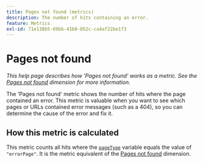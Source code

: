 ```yaml
---
title: Pages not found (metrics)
description: The number of hits containing an error.
feature: Metrics
exl-id: 71e138b5-69bb-41b0-852c-ca4af22be1f3
---
```

# Pages not found

*This help page describes how 'Pages not found' works as a metric. See the [Pages not found](../dimensions/pages-not-found.md) dimension for more information.*

The 'Pages not found' metric shows the number of hits where the page contained an error. This metric is valuable when you want to see which pages or URLs contained error messages (such as a 404), so you can determine the cause of the error and fix it.

## How this metric is calculated

This metric counts all hits where the [`pageType`](/help/implement/vars/page-vars/pagetype.md) variable equals the value of `"errorPage"`. It is the metric equivalent of the [Pages not found](../dimensions/pages-not-found.md) dimension.
